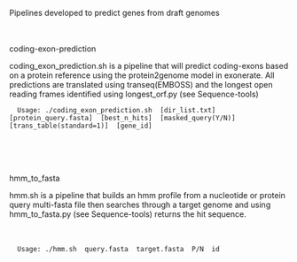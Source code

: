 Pipelines developed to predict genes from draft genomes <br /> <br /> <br /> 



coding-exon-prediction

coding_exon_prediction.sh is a pipeline that will predict coding-exons based on a protein reference
using the protein2genome model in exonerate. All predictions are translated using transeq(EMBOSS) and the longest
open reading frames identified using longest_orf.py (see Sequence-tools)

  
      Usage: ./coding_exon_prediction.sh  [dir_list.txt]  [protein_query.fasta]  [best_n_hits]  [masked_query(Y/N)]  [trans_table(standard=1)]  [gene_id]


<br /> <br /> <br /> 

hmm_to_fasta

hmm.sh is a pipeline that builds an hmm profile from a nucleotide or protein query multi-fasta file then searches through a target genome and
using hmm_to_fasta.py (see Sequence-tools) returns the hit sequence.<br /> <br /> <br /> 


      Usage: ./hmm.sh  query.fasta  target.fasta  P/N  id






